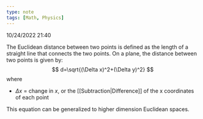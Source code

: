 ```yaml
---
type: note
tags: [Math, Physics]
---
```

10/24/2022 21:40

  

The Euclidean distance between two points is defined as the length of a straight line that connects the two points. On a plane, the distance between two points is given by:
$$
d=\sqrt{(\Delta x)^2+(\Delta y)^2}
$$
where
- $\Delta x$ = change in $x$, or the [[Subtraction|Difference]] of the x coordinates of each point

This equation can be generalized to higher dimension Euclidean spaces.